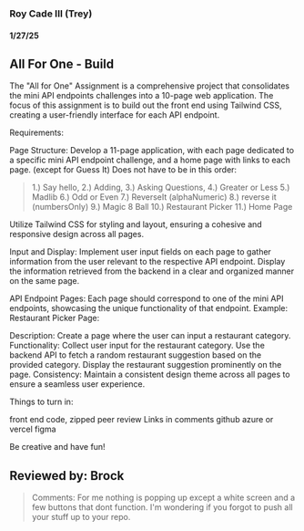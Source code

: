 ### Roy Cade III (Trey)

#### 1/27/25

## All For One - Build
The "All for One" Assignment is a comprehensive project that consolidates the mini API endpoints challenges into a 10-page web application. The focus of this assignment is to build out the front end using Tailwind CSS, creating a user-friendly interface for each API endpoint.


Requirements:

Page Structure:
Develop a 11-page application, with each page dedicated to a specific mini API endpoint challenge, and a home page with links to each page. (except for Guess It)
Does not have to be in this order:
> 1.) Say hello, 2.) Adding, 3.) Asking Questions, 4.) Greater or Less 5.) Madlib 6.) Odd or Even 7.) ReverseIt (alphaNumeric) 8.) reverse it (numbersOnly) 9.) Magic 8 Ball 10.) Restaurant Picker 11.) Home Page

Utilize Tailwind CSS for styling and layout, ensuring a cohesive and responsive design across all pages.

Input and Display:
Implement user input fields on each page to gather information from the user relevant to the respective API endpoint.
Display the information retrieved from the backend in a clear and organized manner on the same page.

API Endpoint Pages:
Each page should correspond to one of the mini API endpoints, showcasing the unique functionality of that endpoint.
Example: Restaurant Picker Page:

Description: Create a page where the user can input a restaurant category.
Functionality: Collect user input for the restaurant category.
Use the backend API to fetch a random restaurant suggestion based on the provided category.
Display the restaurant suggestion prominently on the page.
Consistency:
Maintain a consistent design theme across all pages to ensure a seamless user experience.

Things to turn in:

front end code, zipped
peer review
Links in comments
github
azure or vercel
figma

Be creative and have fun!

## Reviewed by: Brock 
> 
> Comments: For me nothing is popping up except a white screen and a few buttons that dont function. I'm wondering if you forgot to push all your stuff up to your repo. 
